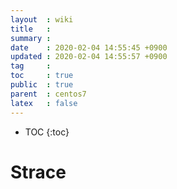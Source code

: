 ```yaml
---
layout  : wiki
title   : 
summary : 
date    : 2020-02-04 14:55:45 +0900
updated : 2020-02-04 14:55:57 +0900
tag     : 
toc     : true
public  : true
parent  : centos7
latex   : false
---
```

* TOC
{:toc}

# Strace
#  
